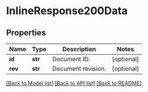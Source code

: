 # InlineResponse200Data

## Properties
Name | Type | Description | Notes
------------ | ------------- | ------------- | -------------
**id** | **str** | Document ID. | [optional] 
**rev** | **str** | Document revision. | [optional] 

[[Back to Model list]](../README.md#documentation-for-models) [[Back to API list]](../README.md#documentation-for-api-endpoints) [[Back to README]](../README.md)

